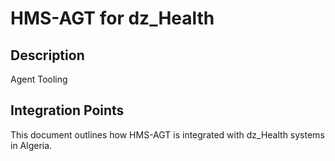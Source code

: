 # HMS-AGT for dz_Health

## Description

Agent Tooling

## Integration Points

This document outlines how HMS-AGT is integrated with dz_Health systems in Algeria.
